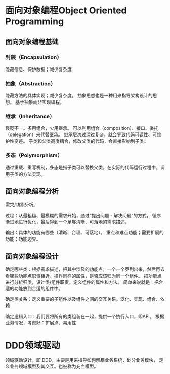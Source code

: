 # 面向对象编程Object Oriented Programming
## 面向对象编程基础
### 封装（Encapsulation）
隐藏信息、保护数据；减少复杂度
### 抽象（Abstraction）
隐藏方法的具体实现；减少复杂度。
抽象思想也是一种用来指导架构设计的思想。
基于抽象而非实现编程。
### 继承（Inheritance）
褒贬不一。多用组合，少用继承。
可以利用组合（composition）、接口、委托（delegation）来代替继承。
继承层次过深过复杂，就会导致代码可读性、可维护性变差。
子类和父类高度耦合，修改父类的代码，会直接影响到子类。
### 多态（Polymorphism）
通过重载、重写机制，多态是指子类可以替换父类，在实际的代码运行过程中，调用子类的方法实现。

## 面向对象编程分析
需求/功能分析。

过程：从最粗糙、最模糊的需求开始，通过“提出问题 - 解决问题”的方式，
循序渐进地进行优化，最后得到一个足够清晰、可落地的需求描述。

输出：具体的功能有哪些（清晰、合理、可落地）。
重点和难点功能；需要扩展的功能；功能边界。

## 面向对象编程设计
确定哪些类：根据需求描述，把其中涉及的功能点，一个一个罗列出来，然后再去看哪些功能点职责相近，操作同样的属性，是否应该归为同一个组件。
把功能点进行分析归类，设计类/组件职责，定义组件的属性和方法。
简单来说就是：把合适的功能放到合适的组件中。

确定类关系：定义重要的子组件以及组件之间的交互关系。泛化、实现、组合、依赖

确定逻辑入口：我们要将所有的类组装在一起，提供一个执行入口，即API。
根据业务情况，考虑好：扩展点、易用性



# DDD领域驱动
领域驱动设计，即 DDD，主要是用来指导如何解耦业务系统，划分业务模块，
定义业务领域模型及其交互。也被称为充血模型。






